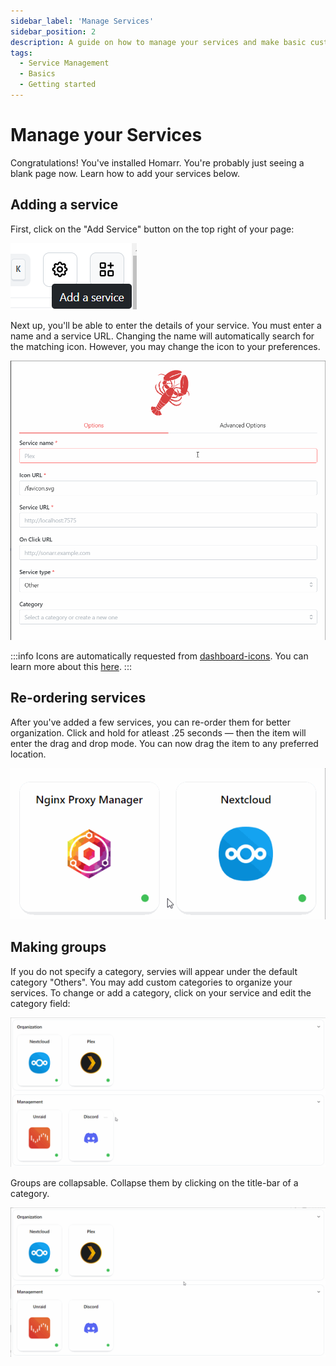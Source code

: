 ```yaml
---
sidebar_label: 'Manage Services'
sidebar_position: 2
description: A guide on how to manage your services and make basic customizations to them
tags:
  - Service Management
  - Basics
  - Getting started
---
```


# Manage your Services
Congratulations! You've installed Homarr. You're probably just seeing a blank page now. Learn how to add your services below.

## Adding a service

First, click on the "Add Service" button on the top right of your page:

![screenshot of the create service button](img/homarr-add-service-button.png)

Next up, you'll be able to enter the details of your service.
You must enter a name and a service URL.
Changing the name will automatically search for the matching icon.
However, you may change the icon to your preferences.

![screen recording of entering the details in the creation modal](img/homarr-add-service.gif)

:::info
Icons are automatically requested from [dashboard-icons](https://github.com/walkxhub/dashboard-icons). You can learn more about this [here](../advanced-configuration/custom-icons.md).
:::

## Re-ordering services
After you've added a few services, you can re-order them for better organization. Click and hold for atleast .25 seconds — then the item will enter the drag and drop mode. You can now drag the item to any preferred location.

![screen recording of reordering services](img/homarr-reorder-services.gif)

## Making groups
If you do not specify a category, servies will appear under the default category "Others".
You may add custom categories to organize your services.
To change or add a category, click on your service and edit the category field:

![screen recording of changing a category](img/homarr-changing-category.gif)

Groups are collapsable. Collapse them by clicking on the title-bar of a category.

![screen recording of collapsing a category](img/homarr-collapsing-category.gif)